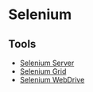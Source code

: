 # Selenium

<!--
https://app.pluralsight.com/guides/implementing-web-scraping-with-selenium
https://app.pluralsight.com/guides/web-scraping-with-selenium
https://www.linkedin.com/learning/learning-selenium/using-webdriver
https://www.linkedin.com/learning/learning-selenium/welcome
https://www.linkedin.com/learning/selenium-essential-training/welcome
https://www.linkedin.com/learning/advanced-selenium-automation-frameworks/creating-automation
https://www.linkedin.com/learning/advanced-selenium-support-classes/the-best-kept-secret-in-webdriver
https://www.linkedin.com/learning/advanced-selenium-3-synchronization-strategies/end-flaky-tests-by-synchronizing-well

https://app.pluralsight.com/library/courses/scraping-dynamic-web-pages-python-selenium/table-of-contents
https://www.linkedin.com/learning/search?categoryIds=ALL&contentBy=ALL&continuingEducationUnits=ALL&difficultyLevel=ALL&durations=ALL&entityType=COURSE&keywords=Selenium&language=en_US&learningCategoryIds=ALL&purchaseModel=ALL&software=ALL&sortBy=RELEVANCE&spellcheck=true
-->

## Tools

- [Selenium Server](/selenium-server.md)
- [Selenium Grid](/selenium-grid.md)
- [Selenium WebDrive](/selenium-webdriver.md)
